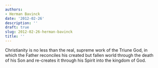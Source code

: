 ```yaml
---
authors:
- Herman Bavinck
date: '2012-02-26'
description: ''
draft: true
slug: 2012-02-26-herman-bavinck
title: ''
---
```

Christianity is no less than the real, supreme work of the Triune God, in which the Father reconciles his created but fallen world through the death of his Son and re-creates it through his Spirit into the kingdom of God.



